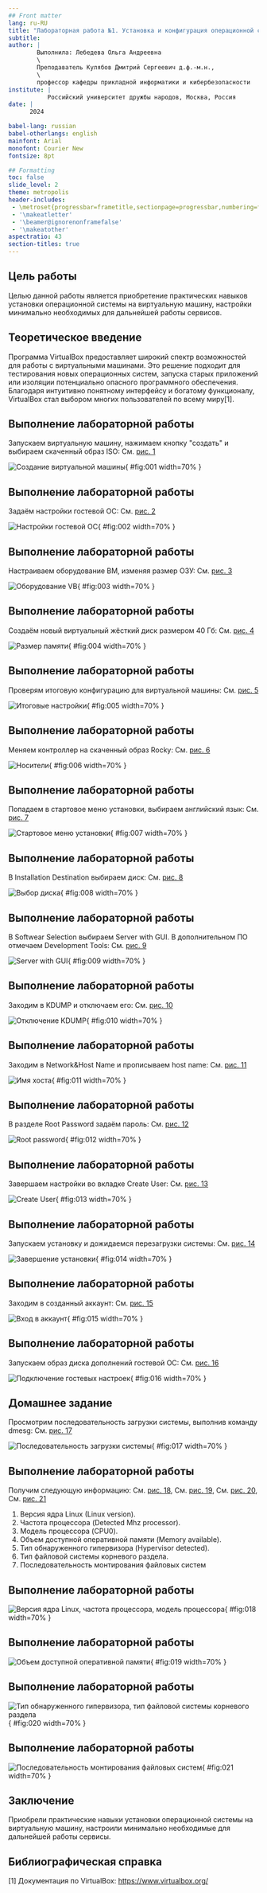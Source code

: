 ```yaml
---
## Front matter
lang: ru-RU
title: "Лабораторная работа №1. Установка и конфигурация операционной системы на виртуальную машину" 
subtitle: 
author: |
        Выполнила: Лебедева Ольга Андреевна
        \
        Преподаватель Кулябов Дмитрий Сергеевич д.ф.-м.н.,
        \ 
        профессор кафедры прикладной информатики и кибербезопасности
institute: |
           Российский университет дружбы народов, Москва, Россия
date: |
      2024

babel-lang: russian
babel-otherlangs: english
mainfont: Arial
monofont: Courier New
fontsize: 8pt

## Formatting
toc: false
slide_level: 2
theme: metropolis
header-includes: 
 - \metroset{progressbar=frametitle,sectionpage=progressbar,numbering=fraction}
 - '\makeatletter'
 - '\beamer@ignorenonframefalse'
 - '\makeatother'
aspectratio: 43
section-titles: true
---
```


## Цель работы

Целью данной работы является приобретение практических навыков установки операционной системы на виртуальную машину, настройки минимально необходимых для дальнейшей работы сервисов.

## Теоретическое введение

Программа VirtualBox предоставляет широкий спектр возможностей для работы с виртуальными машинами. Это решение подходит для тестирования новых операционных систем, запуска старых приложений или изоляции потенциально опасного программного обеспечения. Благодаря интуитивно понятному интерфейсу и богатому функционалу, VirtualBox стал выбором многих пользователей по всему миру[1].

## Выполнение лабораторной работы

Запускаем виртуальную машину, нажимаем кнопку "создать" и выбираем скаченный образ ISO: Cм. [рис. 1](#fig:001)

![Создание виртуальной машины](1.jpg){ #fig:001 width=70% }

## Выполнение лабораторной работы

Задаём настройки гостевой ОС: Cм. [рис. 2](#fig:002)

![Настройки гостевой ОС](2.jpg){ #fig:002 width=70% }

## Выполнение лабораторной работы

Настраиваем оборудование ВМ, изменяя размер ОЗУ: Cм. [рис. 3](#fig:003)

![Оборудование VB](3.jpg){ #fig:003 width=70% }

## Выполнение лабораторной работы

Создаём новый виртуальный жёсткий диск размером 40 Гб: Cм. [рис. 4](#fig:004)

![Размер памяти](4.jpg){ #fig:004 width=70% }

## Выполнение лабораторной работы

Проверям итоговую конфигурацию для виртуальной машины: Cм. [рис. 5](#fig:005)

![Итоговые настройки](5.jpg){ #fig:005 width=70% }

## Выполнение лабораторной работы

Меняем контроллер на скаченный образ Rocky: Cм. [рис. 6](#fig:006)

![Носители](6.jpg){ #fig:006 width=70% }

## Выполнение лабораторной работы

Попадаем в стартовое меню установки, выбираем английский язык: Cм. [рис. 7](#fig:007)

![Стартовое меню установки](7.jpg){ #fig:007 width=70% }

## Выполнение лабораторной работы

В Installation Destination выбираем диск: Cм. [рис. 8](#fig:008)

![Выбор диска](8.jpg){ #fig:008 width=70% }

## Выполнение лабораторной работы

В Softwear Selection выбираем Server with GUI. В дополнительном ПО отмечаем Development Tools: Cм. [рис. 9](#fig:009)

![Server with GUI](9.jpg){ #fig:009 width=70% }

## Выполнение лабораторной работы

Заходим в KDUMP и отключаем его: Cм. [рис. 10](#fig:010)

![Отключение KDUMP](10.jpg){ #fig:010 width=70% }

## Выполнение лабораторной работы

Заходим в Network&Host Name и прописываем host name: Cм. [рис. 11](#fig:011)

![Имя хоста](11.jpg){ #fig:011 width=70% }

## Выполнение лабораторной работы

В разделе Root Password задаём пароль: Cм. [рис. 12](#fig:012)

![Root password](12.jpg){ #fig:012 width=70% }

## Выполнение лабораторной работы

Завершаем настройки во вкладке Create User: Cм. [рис. 13](#fig:013)

![Create User](13.jpg){ #fig:013 width=70% }

## Выполнение лабораторной работы

Запускаем установку и дожидаемся перезагрузки системы: Cм. [рис. 14](#fig:014)

![Завершение установки](14.jpg){ #fig:014 width=70% }

## Выполнение лабораторной работы

Заходим в созданный аккаунт: Cм. [рис. 15](#fig:015)

![Вход в аккаунт](15.jpg){ #fig:015 width=70% }

## Выполнение лабораторной работы

Запускаем образ диска дополнений гостевой ОС: Cм. [рис. 16](#fig:016)

![Подключение гостевых настроек](16.jpg){ #fig:016 width=70% }

## Домашнее задание

Просмотрим последовательность загрузки системы, выполнив команду dmesg: Cм. [рис. 17](#fig:017)

![Последовательность загрузки системы](17.jpg){ #fig:017 width=70% }

## Выполнение лабораторной работы

Получим следующую информацию:  Cм. [рис. 18](#fig:018),  Cм. [рис. 19](#fig:019), Cм. [рис. 20](#fig:020),  Cм. [рис. 21](#fig:021)

1. Версия ядра Linux (Linux version).
2. Частота процессора (Detected Mhz processor).
3. Модель процессора (CPU0).
4. Объем доступной оперативной памяти (Memory available).
5. Тип обнаруженного гипервизора (Hypervisor detected).
6. Тип файловой системы корневого раздела.
7. Последовательность монтирования файловых систем

## Выполнение лабораторной работы

![Версия ядра Linux, частота процессора, модель процессора](18.jpg){ #fig:018 width=70% }

## Выполнение лабораторной работы

![Объем доступной оперативной памяти ](19.jpg){ #fig:019 width=70% }

## Выполнение лабораторной работы

![Тип обнаруженного гипервизора, тип файловой системы корневого раздела ](20.jpg){ #fig:020 width=70% }

## Выполнение лабораторной работы

![Последовательность монтирования файловых систем](21.jpg){ #fig:021 width=70% }

## Заключение

Приобрели практические навыки установки операционной системы на виртуальную машину, настроили минимально необходимые для дальнейшей работы сервисы.

## Библиографическая справка 

[1] Документация по VirtualBox: https://www.virtualbox.org/